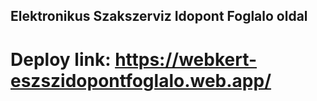 ## Elektronikus Szakszerviz Idopont Foglalo oldal

# Deploy link: https://webkert-eszszidopontfoglalo.web.app/